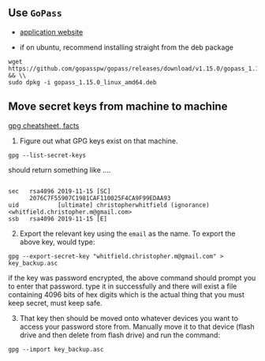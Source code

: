 ## Use `GoPass` 
* [application website](https://www.gopass.pw/)

* if on ubuntu, recommend installing straight from the deb package

```
wget https://github.com/gopasspw/gopass/releases/download/v1.15.0/gopass_1.15.0_linux_amd64.deb && \\
sudo dpkg -i gopass_1.15.0_linux_amd64.deb
```


## Move secret keys from machine to machine

[gpg cheatsheet, facts](http://irtfweb.ifa.hawaii.edu/~lockhart/gpg/)

1. Figure out what GPG keys exist on that machine.

```
gpg --list-secret-keys
```

should return something like ....

```

sec   rsa4096 2019-11-15 [SC]
      2076C7F55907C1981CAF110025F4CA9F99EDAA93
uid           [ultimate] christopherwhitfield (ignorance) <whitfield.christopher.m@gmail.com>
ssb   rsa4096 2019-11-15 [E]

```


2. Export the relevant key using the `email` as the name. To export the above key, would type:

```
gpg --export-secret-key "whitfield.christopher.m@gmail.com" > key_backup.asc
```

if the key was password encrypted, the above command should prompt you to enter that password. type it in successfully and there will exist
a file containing 4096 bits of hex digits which is the actual thing that you must keep secret, must keep safe.


3. That key then should be moved onto whatever devices you want to access your password store from. Manually move it to that device (flash drive and then delete from flash drive) and run the command:

```
gpg --import key_backup.asc
```